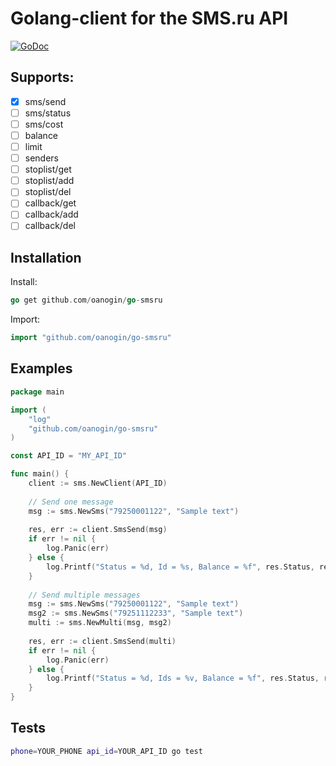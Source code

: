 # Golang-client for the SMS.ru API #

[![GoDoc](https://godoc.org/github.com/oanogin/go-smsru?status.svg)](https://godoc.org/github.com/oanogin/go-smsru)

## Supports:
- [x] sms/send 
- [ ] sms/status
- [ ] sms/cost
- [ ] balance
- [ ] limit
- [ ] senders
- [ ] stoplist/get
- [ ] stoplist/add
- [ ] stoplist/del
- [ ] callback/get
- [ ] callback/add
- [ ] callback/del

## Installation ##
Install:
```go
go get github.com/oanogin/go-smsru
```
Import:
```go
import "github.com/oanogin/go-smsru"
```

## Examples ##

```go
package main

import (
    "log"
    "github.com/oanogin/go-smsru"
)

const API_ID = "MY_API_ID"

func main() {
    client := sms.NewClient(API_ID)
    
    // Send one message
    msg := sms.NewSms("79250001122", "Sample text")
    
    res, err := client.SmsSend(msg)
    if err != nil {
        log.Panic(err)
    } else {
        log.Printf("Status = %d, Id = %s, Balance = %f", res.Status, res.Ids[0], res.Balance)
    }
    
    // Send multiple messages
    msg := sms.NewSms("79250001122", "Sample text")
    msg2 := sms.NewSms("79251112233", "Sample text")
    multi := sms.NewMulti(msg, msg2)
    
    res, err := client.SmsSend(multi)
    if err != nil {
        log.Panic(err)
    } else {
        log.Printf("Status = %d, Ids = %v, Balance = %f", res.Status, res.Ids, res.Balance)
    }
}
```

## Tests ##

```bash
phone=YOUR_PHONE api_id=YOUR_API_ID go test
 ```
